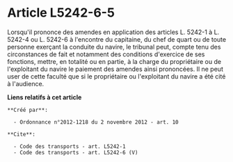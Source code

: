 # Article L5242-6-5

Lorsqu'il prononce des amendes en application des articles L. 5242-1 à L. 5242-4 ou L. 5242-6 à l'encontre du capitaine, du
chef de quart ou de toute personne exerçant la conduite du navire, le tribunal peut, compte tenu des circonstances de fait et
notamment des conditions d'exercice de ses fonctions, mettre, en totalité ou en partie, à la charge du propriétaire ou de
l'exploitant du navire le paiement des amendes ainsi prononcées. Il ne peut user de cette faculté que si le propriétaire ou
l'exploitant du navire a été cité à l'audience.

**Liens relatifs à cet article**

	**Créé par**:

	  - Ordonnance n°2012-1218 du 2 novembre 2012 - art. 10

	**Cite**:

	  - Code des transports - art. L5242-1
	  - Code des transports - art. L5242-6 (V)
